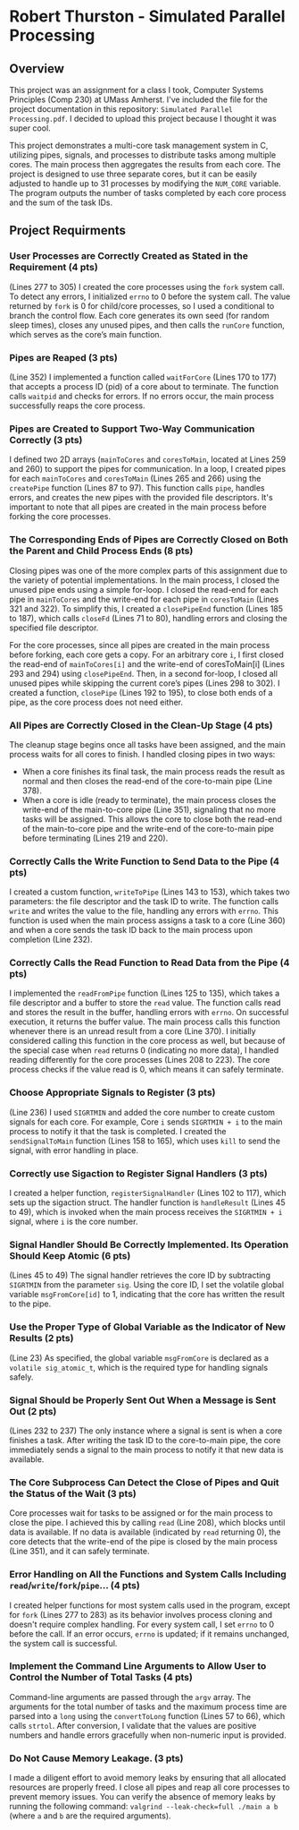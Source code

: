 # Robert Thurston - Simulated Parallel Processing

## Overview
This project was an assignment for a class I took, Computer Systems Principles (Comp 230) at UMass Amherst. I've included the file for the project documentation in this repository: `Simulated Parallel Processing.pdf`. I decided to upload this project because I thought it was super cool.

This project demonstrates a multi-core task management system in C, utilizing pipes, signals, and processes to distribute tasks among multiple cores. The main process then aggregates the results from each core. The project is designed to use three separate cores, but it can be easily adjusted to handle up to 31 processes by modifying the `NUM_CORE` variable. The program outputs the number of tasks completed by each core process and the sum of the task IDs.

## Project Requirments
### User Processes are Correctly Created as Stated in the Requirement (4 pts)
(Lines 277 to 305) I created the core processes using the `fork` system call. To detect any errors, I initialized `errno` to 0 before the system call. The value returned by `fork` is 0 for child/core processes, so I used a conditional to branch the control flow. Each core generates its own seed (for random sleep times), closes any unused pipes, and then calls the `runCore` function, which serves as the core’s main function.

### Pipes are Reaped (3 pts)
(Line 352) I implemented a function called `waitForCore` (Lines 170 to 177) that accepts a process ID (pid) of a core about to terminate. The function calls `waitpid` and checks for errors. If no errors occur, the main process successfully reaps the core process.

### Pipes are Created to Support Two-Way Communication Correctly (3 pts)
I defined two 2D arrays (`mainToCores` and `coresToMain`, located at Lines 259 and 260) to support the pipes for communication. In a loop, I created pipes for each `mainToCores` and `coresToMain` (Lines 265 and 266) using the `createPipe` function (Lines 87 to 97). This function calls `pipe`, handles errors, and creates the new pipes with the provided file descriptors. It's important to note that all pipes are created in the main process before forking the core processes.

### The Corresponding Ends of Pipes are Correctly Closed on Both the Parent and Child Process Ends (8 pts)
Closing pipes was one of the more complex parts of this assignment due to the variety of potential implementations. In the main process, I closed the unused pipe ends using a simple for-loop. I closed the read-end for each pipe in `mainToCores` and the write-end for each pipe in `coresToMain` (Lines 321 and 322). To simplify this, I created a `closePipeEnd` function (Lines 185 to 187), which calls `closeFd` (Lines 71 to 80), handling errors and closing the specified file descriptor.

For the core processes, since all pipes are created in the main process before forking, each core gets a copy. For an arbitrary core `i`, I first closed the read-end of `mainToCores[i]` and the write-end of coresToMain[i] (Lines 293 and 294) using `closePipeEnd`. Then, in a second for-loop, I closed all unused pipes while skipping the current core’s pipes (Lines 298 to 302). I created a function, `closePipe` (Lines 192 to 195), to close both ends of a pipe, as the core process does not need either.

### All Pipes are Correctly Closed in the Clean-Up Stage (4 pts)
The cleanup stage begins once all tasks have been assigned, and the main process waits for all cores to finish. I handled closing pipes in two ways:
- When a core finishes its final task, the main process reads the result as normal and then closes the read-end of the core-to-main pipe (Line 378).
- When a core is idle (ready to terminate), the main process closes the write-end of the main-to-core pipe (Line 351), signaling that no more tasks will be assigned. This allows the core to close both the read-end of the main-to-core pipe and the write-end of the core-to-main pipe before terminating (Lines 219 and 220).

### Correctly Calls the Write Function to Send Data to the Pipe (4 pts)
I created a custom function, `writeToPipe` (Lines 143 to 153), which takes two parameters: the file descriptor and the task ID to write. The function calls `write` and writes the value to the file, handling any errors with `errno`. This function is used when the main process assigns a task to a core (Line 360) and when a core sends the task ID back to the main process upon completion (Line 232).

###  Correctly Calls the Read Function to Read Data from the Pipe (4 pts)
I implemented the `readFromPipe` function (Lines 125 to 135), which takes a file descriptor and a buffer to store the `read` value. The function calls read and stores the result in the buffer, handling errors with `errno`. On successful execution, it returns the buffer value. The main process calls this function whenever there is an unread result from a core (Line 370). I initially considered calling this function in the core process as well, but because of the special case when `read` returns 0 (indicating no more data), I handled reading differently for the core processes (Lines 208 to 223). The core process checks if the value read is 0, which means it can safely terminate.

### Choose Appropriate Signals to Register (3 pts)
(Line 236) I used `SIGRTMIN` and added the core number to create custom signals for each core. For example, Core `i` sends `SIGRTMIN + i` to the main process to notify it that the task is completed. I created the `sendSignalToMain` function (Lines 158 to 165), which uses `kill` to send the signal, with error handling in place.

### Correctly use Sigaction to Register Signal Handlers (3 pts)
I created a helper function, `registerSignalHandler` (Lines 102 to 117), which sets up the sigaction struct. The handler function is `handleResult` (Lines 45 to 49), which is invoked when the main process receives the `SIGRTMIN + i` signal, where `i` is the core number.

### Signal Handler Should Be Correctly Implemented. Its Operation Should Keep Atomic (6 pts)
(Lines 45 to 49) The signal handler retrieves the core ID by subtracting `SIGRTMIN` from the parameter `sig`. Using the core ID, I set the volatile global variable `msgFromCore[id]` to 1, indicating that the core has written the result to the pipe.

### Use the Proper Type of Global Variable as the Indicator of New Results (2 pts)
(Line 23) As specified, the global variable `msgFromCore` is declared as a `volatile sig_atomic_t`, which is the required type for handling signals safely.

### Signal Should be Properly Sent Out When a Message is Sent Out (2 pts)
(Lines 232 to 237) The only instance where a signal is sent is when a core finishes a task. After writing the task ID to the core-to-main pipe, the core immediately sends a signal to the main process to notify it that new data is available.

### The Core Subprocess Can Detect the Close of Pipes and Quit the Status of the Wait (3 pts)
Core processes wait for tasks to be assigned or for the main process to close the pipe. I achieved this by calling `read` (Line 208), which blocks until data is available. If no data is available (indicated by `read` returning 0), the core detects that the write-end of the pipe is closed by the main process (Line 351), and it can safely terminate.

### Error Handling on All the Functions and System Calls Including `read`/`write`/`fork`/`pipe`... (4 pts)
I created helper functions for most system calls used in the program, except for `fork` (Lines 277 to 283) as its behavior involves process cloning and doesn't require complex handling. For every system call, I set `errno` to 0 before the call. If an error occurs, `errno` is updated; if it remains unchanged, the system call is successful.

### Implement the Command Line Arguments to Allow User to Control the Number of Total Tasks (4 pts)
Command-line arguments are passed through the `argv` array. The arguments for the total number of tasks and the maximum process time are parsed into a `long` using the `convertToLong` function (Lines 57 to 66), which calls `strtol`. After conversion, I validate that the values are positive numbers and handle errors gracefully when non-numeric input is provided.

### Do Not Cause Memory Leakage. (3 pts)
I made a diligent effort to avoid memory leaks by ensuring that all allocated resources are properly freed. I close all pipes and reap all core processes to prevent memory issues. You can verify the absence of memory leaks by running the following command: `valgrind --leak-check=full ./main a b` (where `a` and `b` are the required arguments).
